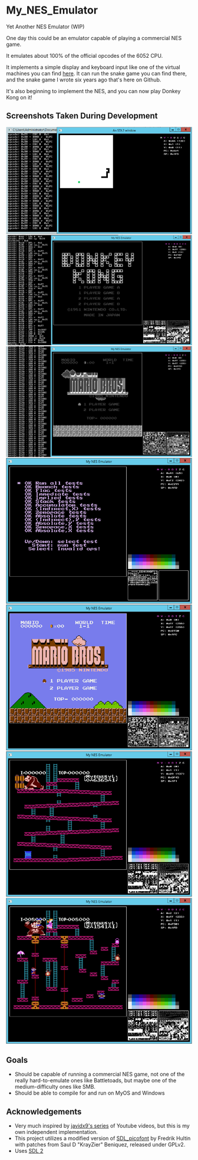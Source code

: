 # My_NES_Emulator
Yet Another NES Emulator (WIP)

One day this could be an emulator capable of playing a commercial NES game.

It emulates about 100% of the official opcodes of the 6052 CPU.

It implements a simple display and keyboard input like one of the virtual machines you can find [here](http://skilldrick.github.io/easy6502/). It can run the snake game you can find there, and the snake game I wrote six years ago that's here on Github.

It's also beginning to implement the NES, and you can now play Donkey Kong on it!

## Screenshots Taken During Development
![Screenshot running my snake game](https://github.com/coderTrevor/My_NES_Emulator/blob/master/Screenshots/Screenshot1.png "Emulator Screenshot")
![Screenshot running Donky Kong](https://github.com/coderTrevor/My_NES_Emulator/blob/master/Screenshots/Screenshot2.png "Emulator Screenshot of Donkey Kong")
![Screenshot running Super Mario Bros](https://github.com/coderTrevor/My_NES_Emulator/blob/master/Screenshots/Screenshot3.png "Emulator Screenshot of Super Mario Bros")
![Screenshot running nestest.nes](https://github.com/coderTrevor/My_NES_Emulator/blob/master/Screenshots/Screenshot4.png "Emulator Screenshot of nestest.nes")
![Screenshot running Super Mario Bros with color](https://github.com/coderTrevor/My_NES_Emulator/blob/master/Screenshots/Screenshot5.png "Emulator Screenshot of Super Mario Bros. with color")
![Screenshot running Donky Kong](https://github.com/coderTrevor/My_NES_Emulator/blob/master/Screenshots/Screenshot6.png "Emulator Screenshot of Donkey Kong with color")
![Screenshot of me playing Donky Kong](https://github.com/coderTrevor/My_NES_Emulator/blob/master/Screenshots/Screenshot7.png "Emulator Screenshot of Donkey Kong with sprites")

## Goals
* Should be capable of running a commercial NES game, not one of the really hard-to-emulate ones like Battletoads, but maybe one of the medium-difficulty ones like SMB. 
* Should be able to compile for and run on MyOS and Windows

## Acknowledgements
* Very much inspired by [javidx9's series](https://www.youtube.com/playlist?list=PLrOv9FMX8xJHqMvSGB_9G9nZZ_4IgteYf) of Youtube videos, but this is my own independent implementation.
* This project utilizes a modified version of [SDL_picofont](http://nurd.se/~noname/?section=sdl_picofont) by Fredrik Hultin with patches from Saul D "KrayZier" Beniquez, released under GPLv2.
* Uses [SDL 2](https://www.libsdl.org/)
